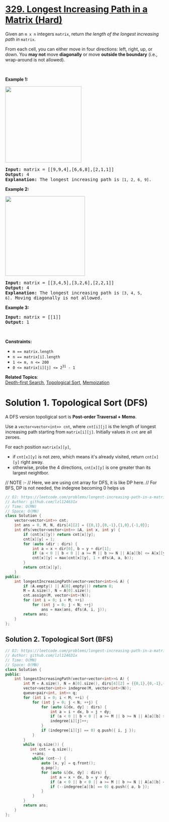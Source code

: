 # [329. Longest Increasing Path in a Matrix (Hard)](https://leetcode.com/problems/longest-increasing-path-in-a-matrix/)

<p>Given an <code>m x n</code> integers <code>matrix</code>, return <em>the length of the longest increasing path in </em><code>matrix</code>.</p>

<p>From each cell, you can either move in four directions: left, right, up, or down. You <strong>may not</strong> move <strong>diagonally</strong> or move <strong>outside the boundary</strong> (i.e., wrap-around is not allowed).</p>

<p>&nbsp;</p>
<p><strong>Example 1:</strong></p>
<img alt="" src="https://assets.leetcode.com/uploads/2021/01/05/grid1.jpg" style="width: 242px; height: 242px;">
<pre><strong>Input:</strong> matrix = [[9,9,4],[6,6,8],[2,1,1]]
<strong>Output:</strong> 4
<strong>Explanation:</strong> The longest increasing path is <code>[1, 2, 6, 9]</code>.
</pre>

<p><strong>Example 2:</strong></p>
<img alt="" src="https://assets.leetcode.com/uploads/2021/01/27/tmp-grid.jpg" style="width: 253px; height: 253px;">
<pre><strong>Input:</strong> matrix = [[3,4,5],[3,2,6],[2,2,1]]
<strong>Output:</strong> 4
<strong>Explanation: </strong>The longest increasing path is <code>[3, 4, 5, 6]</code>. Moving diagonally is not allowed.
</pre>

<p><strong>Example 3:</strong></p>

<pre><strong>Input:</strong> matrix = [[1]]
<strong>Output:</strong> 1
</pre>

<p>&nbsp;</p>
<p><strong>Constraints:</strong></p>

<ul>
	<li><code>m == matrix.length</code></li>
	<li><code>n == matrix[i].length</code></li>
	<li><code>1 &lt;= m, n &lt;= 200</code></li>
	<li><code>0 &lt;= matrix[i][j] &lt;= 2<sup>31</sup> - 1</code></li>
</ul>


**Related Topics**:  
[Depth-first Search](https://leetcode.com/tag/depth-first-search/), [Topological Sort](https://leetcode.com/tag/topological-sort/), [Memoization](https://leetcode.com/tag/memoization/)

# Solution 1. Topological Sort (DFS)

A DFS version topoligical sort is **Post-order Traversal + Memo**.

Use a `vector<vector<int>> cnt`, where `cnt[i][j]` is the length of longest increasing path starting from `matrix[i][j]`. Initially values in `cnt` are all zeroes.

For each position `matrix[x][y]`,
* if `cnt[x][y]` is not zero, which means it's already visited, return `cnt[x][y]` right away.
* otherwise, probe the 4 directions, `cnt[x][y]` is one greater than its largest neightbor.

// NOTE :-
// Here, we are using cnt array for DFS, it is like DP here.
// For BFS, DP is not needed, the indegree becoming 0 helps us 

```cpp
// OJ: https://leetcode.com/problems/longest-increasing-path-in-a-matrix/
// Author: github.com/lzl124631x
// Time: O(MN)
// Space: O(MN)
class Solution {
    vector<vector<int>> cnt;
    int ans = 0, M, N, dirs[4][2] = {{0,1},{0,-1},{1,0},{-1,0}};
    int dfs(vector<vector<int>> &A, int x, int y) {
        if (cnt[x][y]) return cnt[x][y];
        cnt[x][y] = 1;
        for (auto &dir : dirs) {
            int a = x + dir[0], b = y + dir[1];
            if (a < 0 || b < 0 || a >= M || b >= N || A[a][b] <= A[x][y]) continue;
            cnt[x][y] = max(cnt[x][y], 1 + dfs(A, a, b));
        }
        return cnt[x][y];
    }
public:
    int longestIncreasingPath(vector<vector<int>>& A) {
        if (A.empty() || A[0].empty()) return 0;
        M = A.size(), N = A[0].size();
        cnt.assign(M, vector<int>(N));
        for (int i = 0; i < M; ++i) 
            for (int j = 0; j < N; ++j) 
                ans = max(ans, dfs(A, i, j));
        return ans;
    }
};
```

## Solution 2. Topological Sort (BFS)

```cpp
// OJ: https://leetcode.com/problems/longest-increasing-path-in-a-matrix/
// Author: github.com/lzl124631x
// Time: O(MN)
// Space: O(MN)
class Solution {
public:
    int longestIncreasingPath(vector<vector<int>>& A) {
        int M = A.size(), N = A[0].size(), dirs[4][2] = {{0,1},{0,-1},{1,0},{-1,0}}, ans = 0;
        vector<vector<int>> indegree(M, vector<int>(N));
        queue<pair<int, int>> q;
        for (int i = 0; i < M; ++i) {
            for (int j = 0; j < N; ++j) {
                for (auto &[dx, dy] : dirs) {
                    int a = i + dx, b = j + dy;
                    if (a < 0 || b < 0 || a >= M || b >= N || A[a][b] >= A[i][j]) continue;
                    indegree[i][j]++;
                }
                if (indegree[i][j] == 0) q.push({ i, j });
            }
        }
        while (q.size()) {
           int cnt = q.size(); 
            ++ans;
            while (cnt--) {
                auto [x, y] = q.front();
                q.pop();
                for (auto &[dx, dy] : dirs) {
                    int a = x + dx, b = y + dy;
                    if (a < 0 || b < 0 || a >= M || b >= N || A[a][b] <= A[x][y]) continue;
                    if (--indegree[a][b] == 0) q.push({ a, b });
                }
            }
        }
        return ans;
    }
};
```
